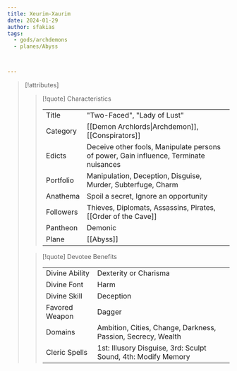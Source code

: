 ```yaml
---
title: Xeurim-Xaurim
date: 2024-01-29
author: sfakias
tags:
  - gods/archdemons
  - planes/Abyss



---
```

> [!attributes]
> 
> > [!quote] Characteristics
> >
> > | | |
> > | --- | --- |
> > | Title |  "Two-Faced", "Lady of Lust" |
> > | Category |  [[Demon Archlords\|Archdemon]], [[Conspirators]] |
> > | Edicts |  Deceive other fools, Manipulate persons of power, Gain influence, Terminate nuisances |
> > | Portfolio |  Manipulation, Deception, Disguise, Murder, Subterfuge, Charm |
> > | Anathema |  Spoil a secret, Ignore an opportunity |
> > | Followers |  Thieves, Diplomats, Assassins, Pirates, [[Order of the Cave]] |
> > | Pantheon |  Demonic |
> > | Plane |  [[Abyss]] |
>
> > [!quote] Devotee Benefits
> > 
> > | | |
> > | --- | --- |
> > | Divine Ability |  Dexterity or Charisma |
> > | Divine Font |  Harm |
> > | Divine Skill |  Deception |
> > | Favored Weapon |  Dagger |
> > | Domains |  Ambition, Cities, Change, Darkness, Passion, Secrecy, Wealth |
> > | Cleric Spells |  1st: Illusory Disguise, 3rd: Sculpt Sound, 4th: Modify Memory |
